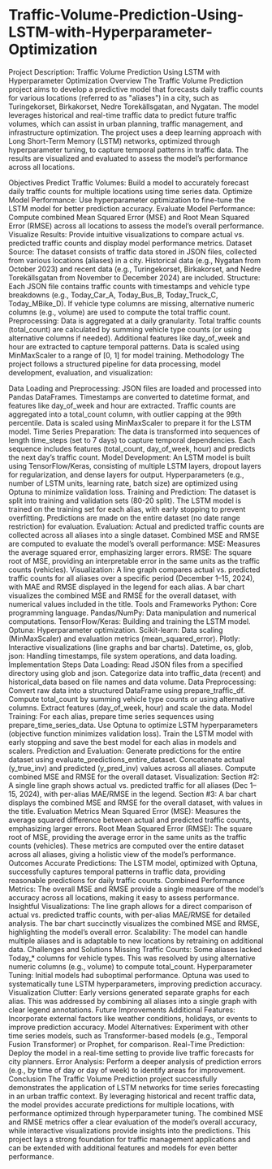 # Traffic-Volume-Prediction-Using-LSTM-with-Hyperparameter-Optimization

Project Description: Traffic Volume Prediction Using LSTM with Hyperparameter Optimization
Overview
The Traffic Volume Prediction project aims to develop a predictive model that forecasts daily traffic counts for various locations (referred to as "aliases") in a city, such as Turingekorset, Birkakorset, Nedre Torekällsgatan, and Nygatan. The model leverages historical and real-time traffic data to predict future traffic volumes, which can assist in urban planning, traffic management, and infrastructure optimization. The project uses a deep learning approach with Long Short-Term Memory (LSTM) networks, optimized through hyperparameter tuning, to capture temporal patterns in traffic data. The results are visualized and evaluated to assess the model’s performance across all locations.

Objectives
Predict Traffic Volumes: Build a model to accurately forecast daily traffic counts for multiple locations using time series data.
Optimize Model Performance: Use hyperparameter optimization to fine-tune the LSTM model for better prediction accuracy.
Evaluate Model Performance: Compute combined Mean Squared Error (MSE) and Root Mean Squared Error (RMSE) across all locations to assess the model’s overall performance.
Visualize Results: Provide intuitive visualizations to compare actual vs. predicted traffic counts and display model performance metrics.
Dataset
Source: The dataset consists of traffic data stored in JSON files, collected from various locations (aliases) in a city.
Historical data (e.g., Nygatan from October 2023) and recent data (e.g., Turingekorset, Birkakorset, and Nedre Torekällsgatan from November to December 2024) are included.
Structure: Each JSON file contains traffic counts with timestamps and vehicle type breakdowns (e.g., Today_Car_A, Today_Bus_B, Today_Truck_C, Today_MBike_D).
If vehicle type columns are missing, alternative numeric columns (e.g., volume) are used to compute the total traffic count.
Preprocessing:
Data is aggregated at a daily granularity.
Total traffic counts (total_count) are calculated by summing vehicle type counts (or using alternative columns if needed).
Additional features like day_of_week and hour are extracted to capture temporal patterns.
Data is scaled using MinMaxScaler to a range of [0, 1] for model training.
Methodology
The project follows a structured pipeline for data processing, model development, evaluation, and visualization:

Data Loading and Preprocessing:
JSON files are loaded and processed into Pandas DataFrames.
Timestamps are converted to datetime format, and features like day_of_week and hour are extracted.
Traffic counts are aggregated into a total_count column, with outlier capping at the 99th percentile.
Data is scaled using MinMaxScaler to prepare it for the LSTM model.
Time Series Preparation:
The data is transformed into sequences of length time_steps (set to 7 days) to capture temporal dependencies.
Each sequence includes features (total_count, day_of_week, hour) and predicts the next day’s traffic count.
Model Development:
An LSTM model is built using TensorFlow/Keras, consisting of multiple LSTM layers, dropout layers for regularization, and dense layers for output.
Hyperparameters (e.g., number of LSTM units, learning rate, batch size) are optimized using Optuna to minimize validation loss.
Training and Prediction:
The dataset is split into training and validation sets (80-20 split).
The LSTM model is trained on the training set for each alias, with early stopping to prevent overfitting.
Predictions are made on the entire dataset (no date range restriction) for evaluation.
Evaluation:
Actual and predicted traffic counts are collected across all aliases into a single dataset.
Combined MSE and RMSE are computed to evaluate the model’s overall performance:
MSE: Measures the average squared error, emphasizing larger errors.
RMSE: The square root of MSE, providing an interpretable error in the same units as the traffic counts (vehicles).
Visualization:
A line graph compares actual vs. predicted traffic counts for all aliases over a specific period (December 1–15, 2024), with MAE and RMSE displayed in the legend for each alias.
A bar chart visualizes the combined MSE and RMSE for the overall dataset, with numerical values included in the title.
Tools and Frameworks
Python: Core programming language.
Pandas/NumPy: Data manipulation and numerical computations.
TensorFlow/Keras: Building and training the LSTM model.
Optuna: Hyperparameter optimization.
Scikit-learn: Data scaling (MinMaxScaler) and evaluation metrics (mean_squared_error).
Plotly: Interactive visualizations (line graphs and bar charts).
Datetime, os, glob, json: Handling timestamps, file system operations, and data loading.
Implementation Steps
Data Loading:
Read JSON files from a specified directory using glob and json.
Categorize data into traffic_data (recent) and historical_data based on file names and data volume.
Data Preprocessing:
Convert raw data into a structured DataFrame using prepare_traffic_df.
Compute total_count by summing vehicle type counts or using alternative columns.
Extract features (day_of_week, hour) and scale the data.
Model Training:
For each alias, prepare time series sequences using prepare_time_series_data.
Use Optuna to optimize LSTM hyperparameters (objective function minimizes validation loss).
Train the LSTM model with early stopping and save the best model for each alias in models and scalers.
Prediction and Evaluation:
Generate predictions for the entire dataset using evaluate_predictions_entire_dataset.
Concatenate actual (y_true_inv) and predicted (y_pred_inv) values across all aliases.
Compute combined MSE and RMSE for the overall dataset.
Visualization:
Section #2: A single line graph shows actual vs. predicted traffic for all aliases (Dec 1–15, 2024), with per-alias MAE/RMSE in the legend.
Section #3: A bar chart displays the combined MSE and RMSE for the overall dataset, with values in the title.
Evaluation Metrics
Mean Squared Error (MSE): Measures the average squared difference between actual and predicted traffic counts, emphasizing larger errors.
Root Mean Squared Error (RMSE): The square root of MSE, providing the average error in the same units as the traffic counts (vehicles).
These metrics are computed over the entire dataset across all aliases, giving a holistic view of the model’s performance.
Outcomes
Accurate Predictions: The LSTM model, optimized with Optuna, successfully captures temporal patterns in traffic data, providing reasonable predictions for daily traffic counts.
Combined Performance Metrics: The overall MSE and RMSE provide a single measure of the model’s accuracy across all locations, making it easy to assess performance.
Insightful Visualizations:
The line graph allows for a direct comparison of actual vs. predicted traffic counts, with per-alias MAE/RMSE for detailed analysis.
The bar chart succinctly visualizes the combined MSE and RMSE, highlighting the model’s overall error.
Scalability: The model can handle multiple aliases and is adaptable to new locations by retraining on additional data.
Challenges and Solutions
Missing Traffic Counts: Some aliases lacked Today_* columns for vehicle types. This was resolved by using alternative numeric columns (e.g., volume) to compute total_count.
Hyperparameter Tuning: Initial models had suboptimal performance. Optuna was used to systematically tune LSTM hyperparameters, improving prediction accuracy.
Visualization Clutter: Early versions generated separate graphs for each alias. This was addressed by combining all aliases into a single graph with clear legend annotations.
Future Improvements
Additional Features: Incorporate external factors like weather conditions, holidays, or events to improve prediction accuracy.
Model Alternatives: Experiment with other time series models, such as Transformer-based models (e.g., Temporal Fusion Transformer) or Prophet, for comparison.
Real-Time Prediction: Deploy the model in a real-time setting to provide live traffic forecasts for city planners.
Error Analysis: Perform a deeper analysis of prediction errors (e.g., by time of day or day of week) to identify areas for improvement.
Conclusion
The Traffic Volume Prediction project successfully demonstrates the application of LSTM networks for time series forecasting in an urban traffic context. By leveraging historical and recent traffic data, the model provides accurate predictions for multiple locations, with performance optimized through hyperparameter tuning. The combined MSE and RMSE metrics offer a clear evaluation of the model’s overall accuracy, while interactive visualizations provide insights into the predictions. This project lays a strong foundation for traffic management applications and can be extended with additional features and models for even better performance.
